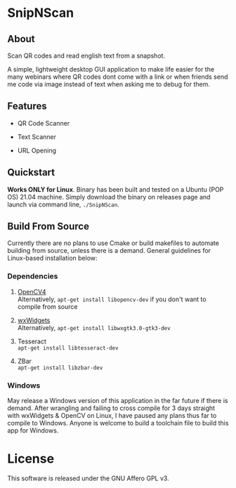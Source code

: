 # SnipNScan  

## About  

Scan QR codes and read english text from a snapshot.  

A simple, lightweight desktop GUI application to make life easier for the many webinars where QR codes dont come with a link or when friends send me code via image instead of text when asking me to debug for them.  

## Features  

- QR Code Scanner

- Text Scanner

- URL Opening

## Quickstart

**Works ONLY for Linux**. Binary has been built and tested on a Ubuntu (POP OS) 21.04 machine.
Simply download the binary on releases page and launch via command line, `./SnipNScan`.

## Build From Source

Currently there are no plans to use Cmake or build makefiles to automate building from source, unless there is a demand. General guidelines for Linux-based installation below:

### Dependencies  

1. [OpenCV4](https://docs.opencv.org/4.x/d2/de6/tutorial_py_setup_in_ubuntu.html)  
Alternatively, `apt-get install libopencv-dev` if you don't want to compile from source

2. [wxWidgets](https://docs.wxwidgets.org/trunk/overview_install.html)  
Alternatively, `apt-get install libwxgtk3.0-gtk3-dev`

3. Tesseract  
`apt-get install libtesseract-dev`  

4. ZBar  
`apt-get install libzbar-dev`

### Windows

May release a Windows version of this application in the far future if there is demand. After wrangling and failing to cross compile for 3 days straight with wxWidgets & OpenCV on Linux, I have paused any plans thus far to compile to Windows. Anyone is welcome to build a toolchain file to build this app for Windows.

# License

This software is released under the GNU Affero GPL v3.
